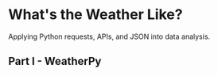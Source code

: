# What's the Weather Like?

Applying Python requests, APIs, and JSON into data analysis.

## Part I - WeatherPy

